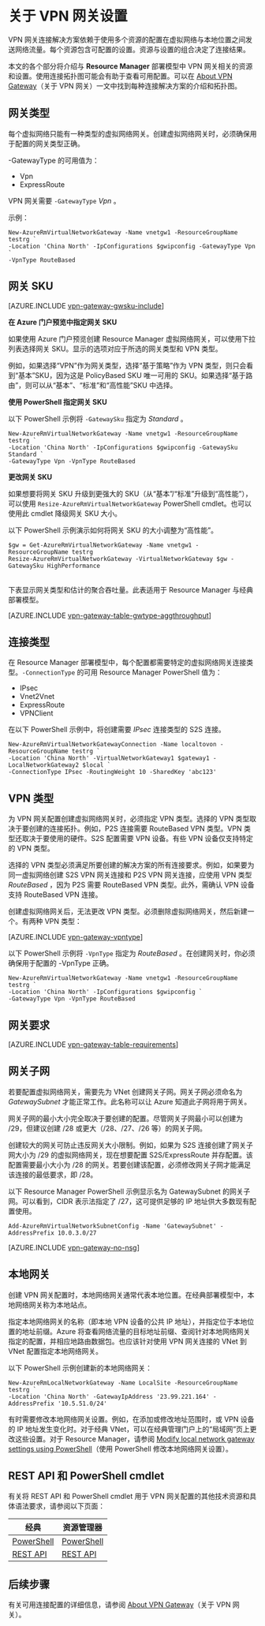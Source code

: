 <properties 
   pageTitle="关于虚拟网络网关的 VPN 网关设置 | Azure"
   description="了解 Azure 虚拟网络的 VPN 网关设置。"
   services="vpn-gateway"
   documentationCenter="na"
   authors="cherylmc"
   manager="carmonm"
   editor=""
   tags="azure-resource-manager,azure-service-management"/>  

<tags 
   ms.service="vpn-gateway"
   ms.devlang="na"
   ms.topic="article"
   ms.tgt_pltfrm="na"
   ms.workload="infrastructure-services"
   ms.date="10/06/2016"
   wacn.date="11/07/2016"
   ms.author="cherylmc" />  


# 关于 VPN 网关设置

VPN 网关连接解决方案依赖于使用多个资源的配置在虚拟网络与本地位置之间发送网络流量。每个资源包含可配置的设置。资源与设置的组合决定了连接结果。

本文的各个部分将介绍与 **Resource Manager** 部署模型中 VPN 网关相关的资源和设置。使用连接拓扑图可能会有助于查看可用配置。可以在 [About VPN Gateway](/documentation/articles/vpn-gateway-about-vpngateways/)（关于 VPN 网关）一文中找到每种连接解决方案的介绍和拓扑图。

## <a name="gwtype"></a>网关类型

每个虚拟网络只能有一种类型的虚拟网络网关。创建虚拟网络网关时，必须确保用于配置的网关类型正确。

-GatewayType 的可用值为：

- Vpn
- ExpressRoute

VPN 网关需要 `-GatewayType` *Vpn* 。

示例：

	New-AzureRmVirtualNetworkGateway -Name vnetgw1 -ResourceGroupName testrg `
	-Location 'China North' -IpConfigurations $gwipconfig -GatewayType Vpn `
	-VpnType RouteBased
 

## <a name="gwsku"></a>网关 SKU


[AZURE.INCLUDE [vpn-gateway-gwsku-include](../../includes/vpn-gateway-gwsku-include.md)]

**在 Azure 门户预览中指定网关 SKU**

如果使用 Azure 门户预览创建 Resource Manager 虚拟网络网关，可以使用下拉列表选择网关 SKU。显示的选项对应于所选的网关类型和 VPN 类型。

例如，如果选择“VPN”作为网关类型，选择“基于策略”作为 VPN 类型，则只会看到“基本”SKU，因为这是 PolicyBased SKU 唯一可用的 SKU。如果选择“基于路由”，则可以从“基本”、“标准”和“高性能”SKU 中选择。


**使用 PowerShell 指定网关 SKU**


以下 PowerShell 示例将 `-GatewaySku` 指定为 *Standard* 。

	New-AzureRmVirtualNetworkGateway -Name vnetgw1 -ResourceGroupName testrg `
	-Location 'China North' -IpConfigurations $gwipconfig -GatewaySku Standard `
	-GatewayType Vpn -VpnType RouteBased

**更改网关 SKU**

如果想要将网关 SKU 升级到更强大的 SKU（从“基本”/“标准”升级到“高性能”），可以使用 `Resize-AzureRmVirtualNetworkGateway` PowerShell cmdlet。也可以使用此 cmdlet 降级网关 SKU 大小。

以下 PowerShell 示例演示如何将网关 SKU 的大小调整为“高性能”。

	$gw = Get-AzureRmVirtualNetworkGateway -Name vnetgw1 -ResourceGroupName testrg
	Resize-AzureRmVirtualNetworkGateway -VirtualNetworkGateway $gw -GatewaySku HighPerformance

<br>下表显示网关类型和估计的聚合吞吐量。此表适用于 Resource Manager 与经典部署模型。

[AZURE.INCLUDE [vpn-gateway-table-gwtype-aggthroughput](../../includes/vpn-gateway-table-gwtype-aggtput-include.md)]


## <a name="connectiontype"></a>连接类型

在 Resource Manager 部署模型中，每个配置都需要特定的虚拟网络网关连接类型。`-ConnectionType` 的可用 Resource Manager PowerShell 值为：

- IPsec
- Vnet2Vnet
- ExpressRoute
- VPNClient

在以下 PowerShell 示例中，将创建需要 *IPsec* 连接类型的 S2S 连接。

	New-AzureRmVirtualNetworkGatewayConnection -Name localtovon -ResourceGroupName testrg `
	-Location 'China North' -VirtualNetworkGateway1 $gateway1 -LocalNetworkGateway2 $local `
	-ConnectionType IPsec -RoutingWeight 10 -SharedKey 'abc123'


## <a name="vpntype"></a>VPN 类型

为 VPN 网关配置创建虚拟网络网关时，必须指定 VPN 类型。选择的 VPN 类型取决于要创建的连接拓扑。例如，P2S 连接需要 RouteBased VPN 类型。VPN 类型还取决于要使用的硬件。S2S 配置需要 VPN 设备。有些 VPN 设备仅支持特定的 VPN 类型。

选择的 VPN 类型必须满足所要创建的解决方案的所有连接要求。例如，如果要为同一虚拟网络创建 S2S VPN 网关连接和 P2S VPN 网关连接，应使用 VPN 类型 *RouteBased* ，因为 P2S 需要 RouteBased VPN 类型。此外，需确认 VPN 设备支持 RouteBased VPN 连接。

创建虚拟网络网关后，无法更改 VPN 类型。必须删除虚拟网络网关，然后新建一个。有两种 VPN 类型：

[AZURE.INCLUDE [vpn-gateway-vpntype](../../includes/vpn-gateway-vpntype-include.md)]


以下 PowerShell 示例将 `-VpnType` 指定为 *RouteBased* 。在创建网关时，你必须确保用于配置的 -VpnType 正确。

	New-AzureRmVirtualNetworkGateway -Name vnetgw1 -ResourceGroupName testrg `
	-Location 'China North' -IpConfigurations $gwipconfig `
	-GatewayType Vpn -VpnType RouteBased

##  <a name="requirements"></a>网关要求

[AZURE.INCLUDE [vpn-gateway-table-requirements](../../includes/vpn-gateway-table-requirements-include.md)]


## <a name="gwsub"></a>网关子网

若要配置虚拟网络网关，需要先为 VNet 创建网关子网。网关子网必须命名为 *GatewaySubnet* 才能正常工作。此名称可以让 Azure 知道此子网将用于网关。

网关子网的最小大小完全取决于要创建的配置。尽管网关子网最小可以创建为 /29，但建议创建 /28 或更大（/28、/27、/26 等）的网关子网。

创建较大的网关可防止违反网关大小限制。例如，如果为 S2S 连接创建了网关子网大小为 /29 的虚拟网络网关，现在想要配置 S2S/ExpressRoute 并存配置。该配置需要最小大小为 /28 的网关。若要创建该配置，必须修改网关子网才能满足该连接的最低要求，即 /28。

以下 Resource Manager PowerShell 示例显示名为 GatewaySubnet 的网关子网。可以看到，CIDR 表示法指定了 /27，这可提供足够的 IP 地址供大多数现有配置使用。

	Add-AzureRmVirtualNetworkSubnetConfig -Name 'GatewaySubnet' -AddressPrefix 10.0.3.0/27

[AZURE.INCLUDE [vpn-gateway-no-nsg](../../includes/vpn-gateway-no-nsg-include.md)]


## <a name="lng"></a>本地网关

创建 VPN 网关配置时，本地网络网关通常代表本地位置。在经典部署模型中，本地网络网关称为本地站点。

指定本地网络网关的名称（即本地 VPN 设备的公共 IP 地址），并指定位于本地位置的地址前缀。Azure 将查看网络流量的目标地址前缀、查阅针对本地网络网关指定的配置，并相应地路由数据包。也应该针对使用 VPN 网关连接的 VNet 到 VNet 配置指定本地网络网关。

以下 PowerShell 示例创建新的本地网络网关：

	New-AzureRmLocalNetworkGateway -Name LocalSite -ResourceGroupName testrg `
	-Location 'China North' -GatewayIpAddress '23.99.221.164' -AddressPrefix '10.5.51.0/24'

有时需要修改本地网络网关设置。例如，在添加或修改地址范围时，或 VPN 设备的 IP 地址发生变化时。对于经典 VNet，可以在经典管理门户上的“局域网”页上更改这些设置。对于 Resource Manager，请参阅 [Modify local network gateway settings using PowerShell](/documentation/articles/vpn-gateway-modify-local-network-gateway/)（使用 PowerShell 修改本地网络网关设置）。

## <a name="resources"></a>REST API 和 PowerShell cmdlet

有关将 REST API 和 PowerShell cmdlet 用于 VPN 网关配置的其他技术资源和具体语法要求，请参阅以下页面：

|**经典** | **资源管理器**|
|-----|----|
|[PowerShell](https://msdn.microsoft.com/zh-cn/library/mt270335.aspx)|[PowerShell](https://msdn.microsoft.com/zh-cn/library/mt163510.aspx)|
|[REST API](https://msdn.microsoft.com/zh-cn/library/jj154113.aspx)|[REST API](https://msdn.microsoft.com/zh-cn/library/mt163859.aspx)|


## 后续步骤

有关可用连接配置的详细信息，请参阅 [About VPN Gateway](/documentation/articles/vpn-gateway-about-vpngateways/)（关于 VPN 网关）。







 

<!---HONumber=Mooncake_1031_2016-->